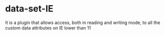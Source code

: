 data-set-IE
===========

It is a plugin that allows access, both in reading and writing mode, to all the custom data attributes on IE lower than 11
